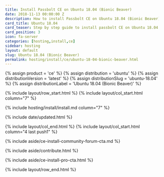 ```yaml
---
title: Install Passbolt CE on Ubuntu 18.04 (Bionic Beaver)
date: 2018-11-13 00:00:00 Z
description: How to install Passbolt CE on Ubuntu 18.04 (Bionic Beaver)
card_title: Ubuntu 18.04
card_teaser: Step by step guide to install passbolt CE on Ubuntu 18.04
card_position: 3
icon: fa-server
categories: [hosting,install,ce]
sidebar: hosting
layout: default
slug: Ubuntu 18.04 (Bionic Beaver)
permalink: hosting/install/ce/ubuntu-18-04-bionic-beaver.html
---
```


{% assign product = 'ce' %}
{% assign distribution = 'ubuntu' %}
{% assign distributionVersion = 'latest' %}
{% assign distributionSlug = 'ubuntu-18.04' %}
{% assign distributionLabel = 'Ubuntu 18.04 (Bionic Beaver)' %}

{% include layout/row_start.html %}
{% include layout/col_start.html column="7" %}

{% include hosting/install/install.md column="7" %}

{% include date/updated.html %}

{% include layout/col_end.html %}
{% include layout/col_start.html column="4 last push1" %}

{% include aside/ce-install-community-forum-cta.md %}

{% include aside/contribute.html %}

{% include aside/ce-install-pro-cta.html %}

{% include layout/row_end.html %}
